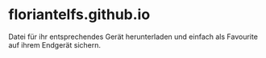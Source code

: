 # floriantelfs.github.io
Datei für ihr entsprechendes Gerät herunterladen und einfach als Favourite auf ihrem Endgerät sichern.
